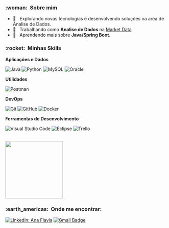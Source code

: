 

<h3> :woman: &nbsp;Sobre mim </h3>

- 🤔 &nbsp; Explorando novas tecnologias e desenvolvendo soluções na area de Analise de Dados.
- 💼 &nbsp; Trabalhando como **Analise de Dados** na <a href="LINK DA EMPRESA">Market Data</a>
- 🌱 &nbsp; Aprendendo mais sobre **Java/Spring Boot**.

<h3> :rocket: &nbsp;Minhas Skills </h3>

**Aplicações e Dados**

  ![Java](https://img.shields.io/badge/-Java-333333?style=flat&logo=Java&logoColor=007396)
  ![Python](https://img.shields.io/badge/-Python-333333?style=flat&logo=Python)
  ![MySQL](https://img.shields.io/badge/-MySQL-333333?style=flat&logo=mysql)
  ![Oracle](https://img.shields.io/badge/-Oracle-333333?style=flat&logo=mysql)

**Utilidades**

  ![Postman](https://img.shields.io/badge/-Postman-333333?style=flat&logo=postman)

**DevOps**

  ![Git](https://img.shields.io/badge/-Git-333333?style=flat&logo=git)
  ![GitHub](https://img.shields.io/badge/-GitHub-333333?style=flat&logo=github)
  ![Docker](https://img.shields.io/badge/-Docker-333333?style=flat&logo=docker)

**Ferramentas de Desenvolvimento**

  ![Visual Studio Code](https://img.shields.io/badge/-Visual%20Studio%20Code-333333?style=flat&logo=visual-studio-code&logoColor=007ACC)
  ![Eclipse](https://img.shields.io/badge/-Eclipse-333333?style=flat&logo=eclipse-ide&logoColor=2C2255)
  ![Trello](https://img.shields.io/badge/-Trello-333333?style=flat&logo=trello&logoColor=007ACC)

<br/>

<a href="https://github.com/VanessaSwerts">
  <img height="180em" src="https://github-readme-stats.vercel.app/api?username=VanessaSwerts&theme=dracula&show_icons=true" />
</a>

<br/>

<h3> :earth_americas: &nbsp;Onde me encontrar: </h3> 

[![Linkedin: Ana Flavia](https://img.shields.io/badge/-anaflavia-blue?style=flat-square&logo=Linkedin&logoColor=white&link=LINK-DO-SEU-LINKEDIN)](https://www.linkedin.com/in/ana-flavia-636839141/)
[![Gmail Badge](https://img.shields.io/badge/-anaflavia.199@email.com-006bed?style=flat-square&logo=Gmail&logoColor=white&link=ana:anaflavia.199@gmail.com)](mailto:anaflavia.199@gmail.com)
